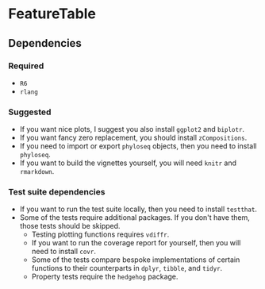 # FeatureTable

## Dependencies

### Required

- `R6`
- `rlang`

### Suggested

- If you want nice plots, I suggest you also install `ggplot2` and `biplotr`.
- If you want fancy zero replacement, you should install `zCompositions`.
- If you need to import or export `phyloseq` objects, then you need to install `phyloseq`.
- If you want to build the vignettes yourself, you will need `knitr` and `rmarkdown`.

### Test suite dependencies

- If you want to run the test suite locally, then you need to install `testthat`.
- Some of the tests require additional packages.  If you don't have them, those tests should be skipped.
  - Testing plotting functions requires `vdiffr`.
  - If you want to run the coverage report for yourself, then you will need to install `covr`.  
  - Some of the tests compare bespoke implementations of certain functions to their counterparts in `dplyr`, `tibble`, and `tidyr`.
  - Property tests require the `hedgehog` package.